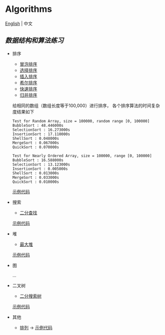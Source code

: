 # Algorithms

[English](https://github.com/InnoFang/Algorithms/blob/master/README.md) | 中文


## _数据结构和算法练习_

 + 排序
   - [冒泡排序](https://github.com/InnoFang/Algorithms/blob/master/src/io/innofang/sort/impl/BubbleSort.java)
   - [选择排序](https://github.com/InnoFang/Algorithms/blob/master/src/io/innofang/sort/impl/SelectionSort.java)
   - [插入排序](https://github.com/InnoFang/Algorithms/blob/master/src/io/innofang/sort/impl/InsertionSort.java)
   - [希尔排序](https://github.com/InnoFang/Algorithms/blob/master/src/io/innofang/sort/impl/ShellSort.java)
   - [快速排序](https://github.com/InnoFang/Algorithms/blob/master/src/io/innofang/sort/impl/QuickSort.java)
   - [归并排序](https://github.com/InnoFang/Algorithms/blob/master/src/io/innofang/sort/impl/MergeSort.java)

    给相同的数组（数组长度等于100,000）进行排序， 各个排序算法的时间复杂度结果如下
    ```console
    Test for Random Array, size = 100000, random range [0, 100000]
    BubbleSort : 48.446000s
    SelectionSort : 16.273000s
    InsertionSort : 17.110000s
    ShellSort : 0.048000s
    MergeSort : 0.067000s
    QuickSort : 0.070000s

    Test for Nearly Ordered Array, size = 100000, range [0, 100000]
    BubbleSort : 16.588000s
    SelectionSort : 13.123000s
    InsertionSort : 0.005000s
    ShellSort : 0.013000s
    MergeSort : 0.033000s
    QuickSort : 0.010000s
    ```
    [示例代码](https://github.com/InnoFang/Algorithms/blob/master/src/io/innofang/SortTest.java)

 + 搜索
   
   - [二分查找](https://github.com/InnoFang/Algorithms/blob/master/src/io/innofang/search/BinarySearch.java)

    [示例代码](https://github.com/InnoFang/Algorithms/blob/master/src/io/innofang/SearchTest.java)

 + 堆
 
   - [最大堆](https://github.com/innofang/Algorithms/blob/master/src/io/innofang/heap/Heap.java)

    [示例代码](https://github.com/InnoFang/Algorithms/blob/master/src/io/innofang/HeapTest.java)

 + 图
 
   ...

 + 二叉树
 
   - [二分搜索树](https://github.com/InnoFang/Algorithms/blob/master/src/io/innofang/binarytree/BST.java)

   [示例代码](https://github.com/InnoFang/Algorithms/blob/master/src/io/innofang/BSTTest.java)
   
 + 其他

   - [排列](https://github.com/InnoFang/Algorithms/blob/master/src/io/innofang/other/Permutation.java) -> [示例代码](https://github.com/InnoFang/Algorithms/blob/master/src/io/innofang/PermutationTest.java)